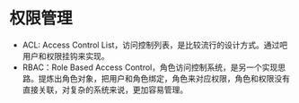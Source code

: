 # 权限管理
+ ACL: Access Control List，访问控制列表，是比较流行的设计方式。通过吧用户和权限挂钩来实现。
+ RBAC：Role Based Access Control，角色访问控制系统，是另一个实现思路。提炼出角色对象，把用户和角色绑定，角色来对应权限，角色和权限没有直接关联，对复杂的系统来说，更加容易管理。
